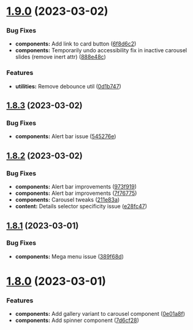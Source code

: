 # [1.9.0](https://github.com/jacecotton/tcds/compare/v1.8.3...v1.9.0) (2023-03-02)


### Bug Fixes

* **components:** Add link to card button ([6f8d6c2](https://github.com/jacecotton/tcds/commit/6f8d6c20310b31063d3f1ce0800c328b99bc5ae8))
* **components:** Temporarily undo accessibility fix in inactive carousel slides (remove inert attr) ([888e48c](https://github.com/jacecotton/tcds/commit/888e48c80432c1159114fe0eeb7a04d325f0594a))


### Features

* **utilities:** Remove debounce util ([0d1b747](https://github.com/jacecotton/tcds/commit/0d1b747baa43f4c7de904ca0a601289212019d14))



## [1.8.3](https://github.com/jacecotton/tcds/compare/v1.8.2...v1.8.3) (2023-03-02)


### Bug Fixes

* **components:** Alert bar issue ([545276e](https://github.com/jacecotton/tcds/commit/545276e48add8fe71d30aaed9de17f1002e353a7))



## [1.8.2](https://github.com/jacecotton/tcds/compare/v1.8.1...v1.8.2) (2023-03-02)


### Bug Fixes

* **components:** Alert bar improvements ([973f919](https://github.com/jacecotton/tcds/commit/973f919d227137c053a06e64fafa8bea3b0613c4))
* **components:** Alert bar improvements ([7f76775](https://github.com/jacecotton/tcds/commit/7f76775da10ae12a24837861cdca5364198917cb))
* **components:** Carousel tweaks ([211e83a](https://github.com/jacecotton/tcds/commit/211e83aa41c78269d1408be1ad0d9225203e1071))
* **content:** Details selector specificity issue ([e28fc47](https://github.com/jacecotton/tcds/commit/e28fc47e24c29a5ddc377f465843634a4220ae03))



## [1.8.1](https://github.com/jacecotton/tcds/compare/v1.8.0...v1.8.1) (2023-03-01)


### Bug Fixes

* **components:** Mega menu issue ([389f68d](https://github.com/jacecotton/tcds/commit/389f68dacafffc65051bdcf3934373fb892b4b92))



# [1.8.0](https://github.com/jacecotton/tcds/compare/v1.7.4...v1.8.0) (2023-03-01)


### Features

* **components:** Add gallery variant to carousel component ([0e01a8f](https://github.com/jacecotton/tcds/commit/0e01a8ff6de24db755922a82df8a22181d0dc94c))
* **components:** Add spinner component ([7d6cf28](https://github.com/jacecotton/tcds/commit/7d6cf28215f0a322e27e769bf631db3744747c99))



